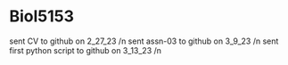 # Biol5153
sent CV to github on 2_27_23 /n
sent assn-03 to github on 3_9_23 /n
sent first python script to github on 3_13_23 /n

